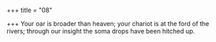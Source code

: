 +++
title = "08"

+++
Your oar is broader than heaven; your chariot is at the ford of the rivers; through our insight the soma drops have been hitched up.